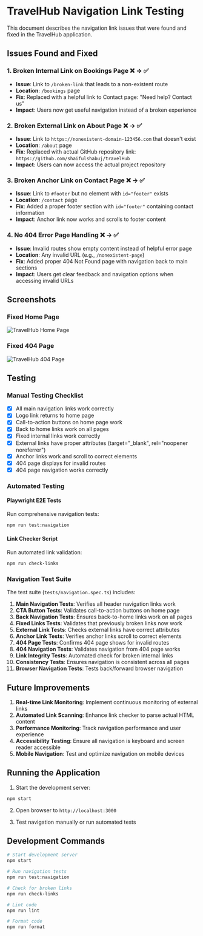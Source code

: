 # TravelHub Navigation Link Testing

This document describes the navigation link issues that were found and fixed in the TravelHub application.

## Issues Found and Fixed

### 1. Broken Internal Link on Bookings Page ❌ → ✅
- **Issue**: Link to `/broken-link` that leads to a non-existent route
- **Location**: `/bookings` page
- **Fix**: Replaced with a helpful link to Contact page: "Need help? Contact us"
- **Impact**: Users now get useful navigation instead of a broken experience

### 2. Broken External Link on About Page ❌ → ✅
- **Issue**: Link to `https://nonexistent-domain-123456.com` that doesn't exist
- **Location**: `/about` page  
- **Fix**: Replaced with actual GitHub repository link: `https://github.com/shaifulshabuj/travelHub`
- **Impact**: Users can now access the actual project repository

### 3. Broken Anchor Link on Contact Page ❌ → ✅
- **Issue**: Link to `#footer` but no element with `id="footer"` exists
- **Location**: `/contact` page
- **Fix**: Added a proper footer section with `id="footer"` containing contact information
- **Impact**: Anchor link now works and scrolls to footer content

### 4. No 404 Error Page Handling ❌ → ✅
- **Issue**: Invalid routes show empty content instead of helpful error page
- **Location**: Any invalid URL (e.g., `/nonexistent-page`)
- **Fix**: Added proper 404 Not Found page with navigation back to main sections
- **Impact**: Users get clear feedback and navigation options when accessing invalid URLs

## Screenshots

### Fixed Home Page
![TravelHub Home Page](https://github.com/user-attachments/assets/fea46d2a-eb78-460e-8b00-e5890c91e8ba)

### Fixed 404 Page
![TravelHub 404 Page](https://github.com/user-attachments/assets/7a38585f-2e8e-4dc5-8187-550e0abb622d)

## Testing

### Manual Testing Checklist
- [x] All main navigation links work correctly
- [x] Logo link returns to home page
- [x] Call-to-action buttons on home page work
- [x] Back to home links work on all pages
- [x] Fixed internal links work correctly
- [x] External links have proper attributes (target="_blank", rel="noopener noreferrer")
- [x] Anchor links work and scroll to correct elements
- [x] 404 page displays for invalid routes
- [x] 404 page navigation works correctly

### Automated Testing

#### Playwright E2E Tests
Run comprehensive navigation tests:
```bash
npm run test:navigation
```

#### Link Checker Script
Run automated link validation:
```bash
npm run check-links
```

### Navigation Test Suite

The test suite (`tests/navigation.spec.ts`) includes:

1. **Main Navigation Tests**: Verifies all header navigation links work
2. **CTA Button Tests**: Validates call-to-action buttons on home page  
3. **Back Navigation Tests**: Ensures back-to-home links work on all pages
4. **Fixed Links Tests**: Validates that previously broken links now work
5. **External Link Tests**: Checks external links have correct attributes
6. **Anchor Link Tests**: Verifies anchor links scroll to correct elements
7. **404 Page Tests**: Confirms 404 page shows for invalid routes
8. **404 Navigation Tests**: Validates navigation from 404 page works
9. **Link Integrity Tests**: Automated check for broken internal links
10. **Consistency Tests**: Ensures navigation is consistent across all pages
11. **Browser Navigation Tests**: Tests back/forward browser navigation

## Future Improvements

1. **Real-time Link Monitoring**: Implement continuous monitoring of external links
2. **Automated Link Scanning**: Enhance link checker to parse actual HTML content
3. **Performance Monitoring**: Track navigation performance and user experience
4. **Accessibility Testing**: Ensure all navigation is keyboard and screen reader accessible
5. **Mobile Navigation**: Test and optimize navigation on mobile devices

## Running the Application

1. Start the development server:
```bash
npm start
```

2. Open browser to `http://localhost:3000`

3. Test navigation manually or run automated tests

## Development Commands

```bash
# Start development server
npm start

# Run navigation tests
npm run test:navigation

# Check for broken links
npm run check-links

# Lint code
npm run lint

# Format code
npm run format
```